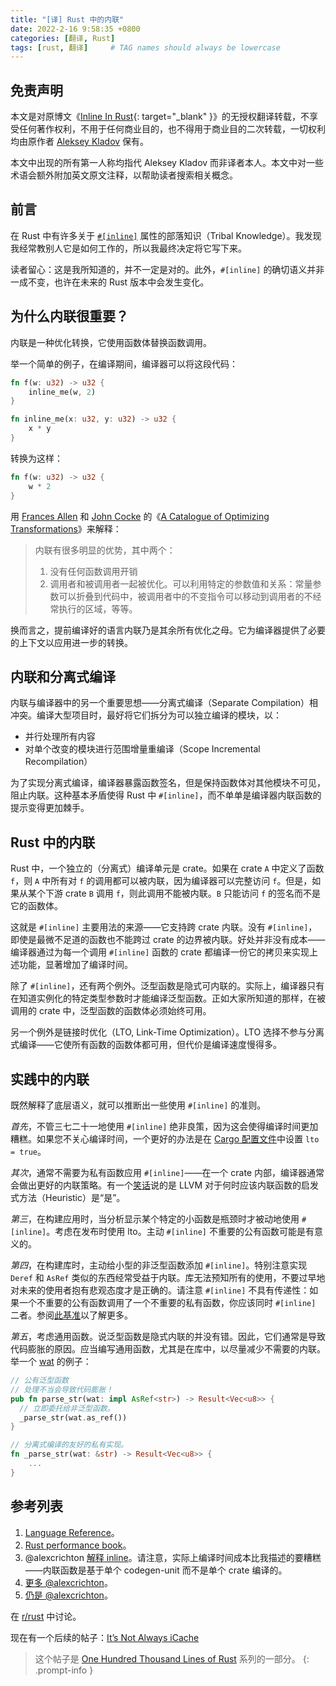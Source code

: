 ```yaml
---
title: "[译] Rust 中的内联"
date: 2022-2-16 9:58:35 +0800
categories: [翻译, Rust]
tags: [rust, 翻译]     # TAG names should always be lowercase
---
```


## 免责声明

本文是对原博文《[Inline In Rust](https://matklad.github.io/2021/07/09/inline-in-rust.html){: target="_blank" }》的无授权翻译转载，不享受任何著作权利，不用于任何商业目的，也不得用于商业目的二次转载，一切权利均由原作者 [Aleksey Kladov](https://github.com/matklad) 保有。

本文中出现的所有第一人称均指代 Aleksey Kladov 而非译者本人。本文中对一些术语会额外附加英文原文注释，以帮助读者搜索相关概念。

## 前言

在 Rust 中有许多关于 [`#[inline]`](https://doc.rust-lang.org/reference/attributes/codegen.html#the-inline-attribute) 属性的部落知识（Tribal Knowledge）。我发现我经常教别人它是如何工作的，所以我最终决定将它写下来。

读者留心：这是我所知道的，并不一定是对的。此外，`#[inline]` 的确切语义并非一成不变，也许在未来的 Rust 版本中会发生变化。

## 为什么内联很重要？

内联是一种优化转换，它使用函数体替换函数调用。

举一个简单的例子，在编译期间，编译器可以将这段代码：

```rust
fn f(w: u32) -> u32 {
    inline_me(w, 2)
}

fn inline_me(x: u32, y: u32) -> u32 {
    x * y
}
```

转换为这样：

```rust
fn f(w: u32) -> u32 {
    w * 2
}
```

用 [Frances Allen](https://en.wikipedia.org/wiki/Frances_Allen) 和 [John Cocke](https://en.wikipedia.org/wiki/John_Cocke) 的《[A Catalogue of Optimizing Transformations](https://www.clear.rice.edu/comp512/Lectures/Papers/1971-allen-catalog.pdf)》来解释：

> 内联有很多明显的优势，其中两个：
>
> 1. 没有任何函数调用开销
> 2. 调用者和被调用者一起被优化。可以利用特定的参数值和关系：常量参数可以折叠到代码中，被调用者中的不变指令可以移动到调用者的不经常执行的区域，等等。

换而言之，提前编译好的语言内联乃是其余所有优化之母。它为编译器提供了必要的上下文以应用进一步的转换。

## 内联和分离式编译

内联与编译器中的另一个重要思想——分离式编译（Separate Compilation）相冲突。编译大型项目时，最好将它们拆分为可以独立编译的模块，以：

* 并行处理所有内容
* 对单个改变的模块进行范围增量重编译（Scope Incremental Recompilation）

为了实现分离式编译，编译器暴露函数签名，但是保持函数体对其他模块不可见，阻止内联。这种基本矛盾使得 Rust 中 `#[inline]`，而不单单是编译器内联函数的提示变得更加棘手。

## Rust 中的内联

Rust 中，一个独立的（分离式）编译单元是 crate。如果在 crate `A` 中定义了函数 `f`，则 `A` 中所有对 `f` 的调用都可以被内联，因为编译器可以完整访问 `f`。但是，如果从某个下游 crate `B` 调用 `f`，则此调用不能被内联。`B` 只能访问 `f` 的签名而不是它的函数体。

这就是 `#[inline]` 主要用法的来源——它支持跨 crate 内联。没有 `#[inline]`，即使是最微不足道的函数也不能跨过 crate 的边界被内联。好处并非没有成本——编译器通过为每一个调用 `#[inline]` 函数的 crate 都编译一份它的拷贝来实现上述功能，显著增加了编译时间。

除了 `#[inline]`，还有两个例外。泛型函数是隐式可内联的。实际上，编译器只有在知道实例化的特定类型参数时才能编译泛型函数。正如大家所知道的那样，在被调用的 crate 中，泛型函数的函数体必须始终可用。

另一个例外是链接时优化（LTO, Link-Time Optimization）。LTO 选择不参与分离式编译——它使所有函数的函数体都可用，但代价是编译速度慢得多。

## 实践中的内联

既然解释了底层语义，就可以推断出一些使用 `#[inline]` 的准则。

*首先*，不管三七二十一地使用 `#[inline]` 绝非良策，因为这会使得编译时间更加糟糕。如果您不关心编译时间，一个更好的办法是在 [Cargo 配置文件](https://doc.rust-lang.org/cargo/reference/profiles.html#lto)中设置 `lto = true`。

*其次*，通常不需要为私有函数应用 `#[inline]`——在一个 crate 内部，编译器通常会做出更好的内联策略。有一个[笑话](https://twitter.com/ManishEarth/status/936084757212946432)说的是 LLVM 对于何时应该内联函数的启发式方法（Heuristic）是“是”。

*第三*，在构建应用时，当分析显示某个特定的小函数是瓶颈时才被动地使用 `#[inline]`。考虑在发布时使用 lto。主动 `#[inline]` 不重要的公有函数可能是有意义的。

*第四*，在构建库时，主动给小型的非泛型函数添加 `#[inline]`。特别注意实现 `Deref` 和 `AsRef` 类似的东西经常受益于内联。库无法预知所有的使用，不要过早地对未来的使用者抱有悲观态度才是正确的。请注意 `#[inline]` 不具有传递性：如果一个不重要的公有函数调用了一个不重要的私有函数，你应该同时 `#[inline]` 二者。参阅[此基准](https://github.com/matklad/benchmarks/tree/91171269f0a6e260a27111d07661021a89d20085/rust-inline)以了解更多。

*第五*，考虑通用函数。说泛型函数是隐式内联的并没有错。因此，它们通常是导致代码膨胀的原因。应当编写通用函数，尤其是在库中，以尽量减少不需要的内联。举一个 [wat](https://github.com/bytecodealliance/wasm-tools/blob/0486fb4de505b8116a0034bdde4918cd783325b9/crates/wat/src/lib.rs#L214-L222) 的例子：

```rust
// 公有泛型函数
// 处理不当会导致代码膨胀！
pub fn parse_str(wat: impl AsRef<str>) -> Result<Vec<u8>> {
  // 立即委托给非泛型函数。
  _parse_str(wat.as_ref())
}

// 分离式编译的友好的私有实现。
fn _parse_str(wat: &str) -> Result<Vec<u8>> {
    ...
}
```

## 参考列表

1. [Language Reference](https://doc.rust-lang.org/reference/attributes/codegen.html#the-inline-attribute)。
2. [Rust performance book](https://nnethercote.github.io/perf-book/inlining.html)。
3. @alexcrichton [解释 inline](https://github.com/rust-lang/hashbrown/pull/119#issuecomment-537539046)。请注意，实际上编译时间成本比我描述的要糟糕——内联函数是基于单个 codegen-unit 而不是单个 crate 编译的。
4. [更多 @alexcrichton](https://users.rust-lang.org/t/enable-cross-crate-inlining-without-suggesting-inlining/55004/9?u=matklad)。
5. [仍是 @alexcrichton](https://internals.rust-lang.org/t/inlining-policy-for-functions-in-std/14189/10?u=matklad)。

在 [r/rust](https://old.reddit.com/r/rust/comments/oh4s2j/blog_post_inline_in_rust/) 中讨论。

现在有一个后续的帖子：[It’s Not Always iCache](https://matklad.github.io/2021/07/10/its-not-always-icache.html)

> 这个帖子是 [One Hundred Thousand Lines of Rust](https://matklad.github.io/2021/09/05/Rust100k.html) 系列的一部分。
{: .prompt-info }

